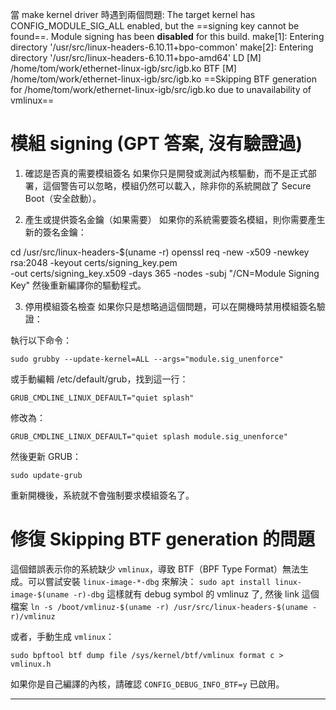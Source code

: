 當 make kernel driver 時遇到兩個問題: 
The target kernel has CONFIG_MODULE_SIG_ALL enabled, but the ==signing key cannot be found==. Module signing has been **disabled** for this build. 
make\[1]: Entering directory '/usr/src/linux-headers-6.10.11+bpo-common' 
make\[2]: Entering directory '/usr/src/linux-headers-6.10.11+bpo-amd64' LD 
\[M] /home/tom/work/ethernet-linux-igb/src/igb.ko BTF 
\[M] /home/tom/work/ethernet-linux-igb/src/igb.ko ==Skipping BTF generation for /home/tom/work/ethernet-linux-igb/src/igb.ko due to unavailability of vmlinux==

# 模組 signing (GPT 答案, 沒有驗證過)
1. 確認是否真的需要模組簽名
如果你只是開發或測試內核驅動，而不是正式部署，這個警告可以忽略，模組仍然可以載入，除非你的系統開啟了 Secure Boot（安全啟動）。

2. 產生或提供簽名金鑰（如果需要）
如果你的系統需要簽名模組，則你需要產生新的簽名金鑰：

cd /usr/src/linux-headers-$(uname -r)
openssl req -new -x509 -newkey rsa:2048 -keyout certs/signing_key.pem \
-out certs/signing_key.x509 -days 365 -nodes -subj "/CN=Module Signing Key"
然後重新編譯你的驅動程式。

3. 停用模組簽名檢查
如果你只是想略過這個問題，可以在開機時禁用模組簽名驗證：

執行以下命令：
```
sudo grubby --update-kernel=ALL --args="module.sig_unenforce"
```
或手動編輯 /etc/default/grub，找到這一行：
```
GRUB_CMDLINE_LINUX_DEFAULT="quiet splash"
```
修改為：
```
GRUB_CMDLINE_LINUX_DEFAULT="quiet splash module.sig_unenforce"
```
然後更新 GRUB：
```
sudo update-grub
```
重新開機後，系統就不會強制要求模組簽名了。


# 修復 Skipping BTF generation 的問題

這個錯誤表示你的系統缺少 `vmlinux`，導致 BTF（BPF Type Format）無法生成。可以嘗試安裝 `linux-image-*-dbg` 來解決：
`sudo apt install linux-image-$(uname -r)-dbg`
這樣就有 debug symbol 的 vmlinuz 了, 然後 link 這個檔案
`ln -s /boot/vmlinuz-$(uname -r) /usr/src/linux-headers-$(uname -r)/vmlinuz`

或者，手動生成 `vmlinux`：

`sudo bpftool btf dump file /sys/kernel/btf/vmlinux format c > vmlinux.h`

如果你是自己編譯的內核，請確認 `CONFIG_DEBUG_INFO_BTF=y` 已啟用。

---

